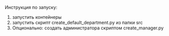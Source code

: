Инструкция по запуску:
1) запустить контейнеры
2) запустить скрипт create_default_department.py из папки src
3) Опционально: создать администратора скриптом create_manager.py

